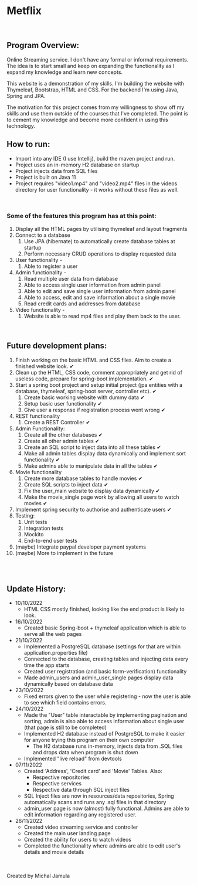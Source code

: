 # **Metflix**


<br>

## Program Overview:

Online Streaming service. I don't have any formal or informal requirements. The idea is to start small and keep on expanding the functionality as I expand my knowledge and learn new concepts.


This website is a demonstration of my skills. I'm building the website with Thymeleaf, Bootstrap, HTML and CSS.
For the backend I'm using Java, Spring and JPA.



The motivation for this project comes from my willingness to show off my skills and use them outside of the courses that I've completed. The point is to cement my knowledge and become more confident in using this technology.
<br>

## How to run:
 + Import into any IDE (I use Intellij), build the maven project and run. 
 + Project uses an in-memory H2 database on startup
 + Project injects data from SQL files
 + Project is built on Java 11
 + Project requires "video1.mp4" and "video2.mp4" files in the videos directory for user functionality - it works without these files as well.

<br>

### Some of the features this program has at this point:
1. Display all the HTML pages by utilising thymeleaf and layout fragments
2. Connect to a database
   1. Use JPA (hibernate) to automatically create database tables at startup
   2. Perform necessary CRUD operations to display requested data
3. User functionality - 
   1. Able to register a user
4. Admin functionality - 
   1. Read multiple user data from database
   2. Able to access single user information from admin panel
   3. Able to edit and save single user information from admin panel 
   4. Able to access, edit and save information about a single movie
   5. Read credit cards and addresses from database
5. Video functionality - 
   1. Website is able to read mp4 files and play them back to the user.
   
<br>

## Future development plans:
1. Finish working on the basic HTML and CSS files. Aim to create a finished website look. ✔
2. Clean up the HTML, CSS code, comment appropriately and get rid of useless code, prepare for spring-boot implementation. ✔
3. Start a spring boot project and setup initial project (jpa entities with a database, thymeleaf, spring-boot server, controller etc). ✔
   1. Create basic working website with dummy data ✔
   2. Setup basic user functionality ✔
   3. Give user a response if registration process went wrong ✔
4. REST functionality 
   1. Create a REST Controller ✔
5. Admin Functionality:
   1. Create all the other databases ✔
   2. Create all other admin tables ✔
   3. Create an SQL script to inject data into all these tables ✔
   4. Make all admin tables display data dynamically and implement sort functionality ✔
   5. Make admins able to manipulate data in all the tables ✔
6. Movie functionality
   1. Create more database tables to handle movies ✔
   2. Create SQL scripts to inject data ✔
   3. Fix the user_main website to display data dynamically ✔
   4. Make the movie_single page work by allowing all users to watch movies ✔
7. Implement spring security to authorise and authenticate users ✔
8. Testing:
   1. Unit tests
   2. Integration tests
   3. Mockito
   4. End-to-end user tests
9. (maybe) Integrate paypal developer payment systems 
10. (maybe) More to implement in the future 


<br><br>



## Update History:
- 10/10/2022 
    - HTML CSS mostly finished, looking like the end product is likely to look. 
- 16/10/2022 
  - Created basic Spring-boot + thymeleaf application which is able to serve all the web pages 
- 21/10/2022
    - Implemented a PostgreSQL database (settings for that are within application.properties file)
    - Connected to the database, creating tables and injecting data every time the app starts
    - Created user registration (and basic form-verification) functionality
    - Made admin_users and admin_user_single pages display data dynamically based on database data
- 23/10/2022
  - Fixed errors given to the user while registering - now the user is able to see which field contains errors.
- 24/10/2022
  - Made the "User" table interactable by implementing pagination and sorting, admin is also able to access information about single user (that page is still to be completed)
  - Implemented H2 database instead of PostgreSQL to make it easier for anyone trying this program on their own computer
    - The H2 database runs in-memory, injects data from .SQL files and drops data when program is shut down
  - Implemented "live reload" from devtools
- 07/11/2022
  - Created 'Address', 'Credit card' and 'Movie' Tables. Also:
    - Respective repositories
    - Respective services
    - Respective data through SQL inject files
  - SQL Inject files are now in resources/data repositories, Spring automatically scans and runs any .sql files in that directory
  - admin_user page is now (almost) fully functional. Admins are able to edit information regarding any registered user.
- 26/11/2022
  - Created video streaming service and controller
  - Created the main user landing page
  - Created the ability for users to watch videos
  - Completed the functionality where admins are able to edit user's details and movie details


<br><br>
Created by Michal Jamula